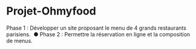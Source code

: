 # Projet-Ohmyfood
Phase 1 : Développer un site proposant le menu de 4 grands restaurants parisiens.  ● Phase 2 : Permettre la réservation en ligne et la composition de menus.
